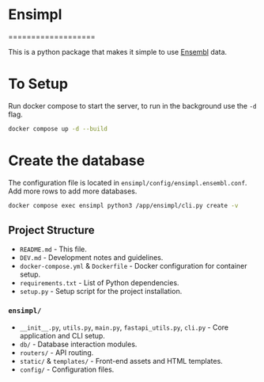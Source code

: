 # Ensimpl
===================

This is a python package that makes it simple to use
[Ensembl](http://www.ensembl.org/) data.

# To Setup
Run docker compose to start the server, to run in the background use the `-d` flag.
```bash
docker compose up -d --build
```

# Create the database
The configuration file is located in `ensimpl/config/ensimpl.ensembl.conf`. Add more rows to add more databases.
```bash
docker compose exec ensimpl python3 /app/ensimpl/cli.py create -v
```

## Project Structure

- `README.md` - This file.
- `DEV.md` - Development notes and guidelines.
- `docker-compose.yml` & `Dockerfile` - Docker configuration for container setup.
- `requirements.txt` - List of Python dependencies.
- `setup.py` - Setup script for the project installation.

### `ensimpl/`

- `__init__.py`, `utils.py`, `main.py`, `fastapi_utils.py`, `cli.py` - Core application and CLI setup.
- `db/` - Database interaction modules.
- `routers/` - API routing.
- `static/` & `templates/` - Front-end assets and HTML templates.
- `config/` - Configuration files.
